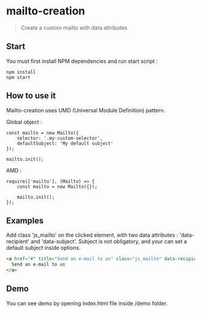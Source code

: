 # mailto-creation

> Create a custom mailto with data attributes

## Start

You must first install NPM dependencies and run start script :

```
npm install
npm start
```

## How to use it

Mailto-creation uses UMD (Universal Module Definition) pattern.

Global object :
```
const mailto = new Mailto({
    selector: '.my-custom-selector',
    defaultSubject: 'My default subject'
});

mailto.init();
```

AMD :
```
require(['mailto'], (Mailto) => {
    const mailto = new Mailto({});

    mailto.init();
});
```

## Examples

Add class 'js_mailto' on the clicked element, with two data attributes : 'data-recipient' and 'data-subject'.
Subject is not obligatory, and your can set a default subject inside options.

```html
<a href="#" title="Send an e-mail to us" class="js_mailto" data-recipient="john@mailto-creation.fr" data-subject="Contact from website">
  Send an e-mail to us
</a>
```

## Demo

You can see demo by opening index.html file inside /demo folder.
